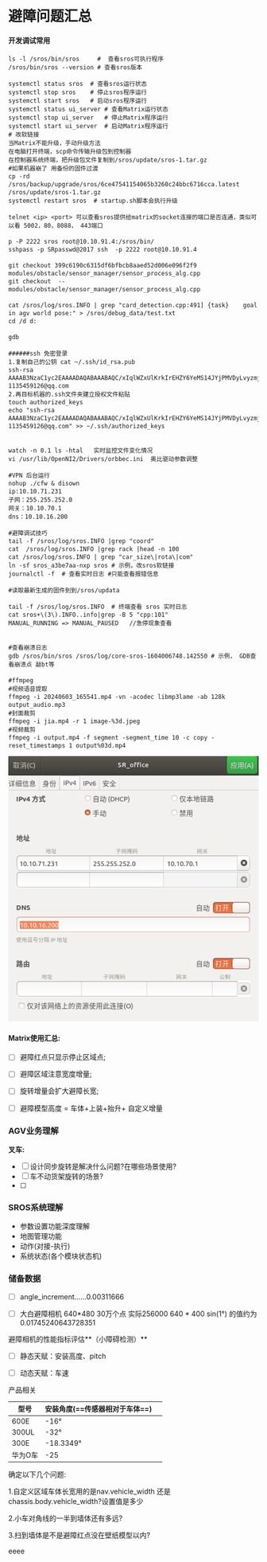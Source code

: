 

# 避障问题汇总

#### **开发调试常用**

```shell
ls -l /sros/bin/sros     #  查看sros可执行程序
/sros/bin/sros --version # 查看sros版本

systemctl status sros  # 查看sros运行状态
systemctl stop sros    # 停止sros程序运行
systemctl start sros   # 启动sros程序运行
systemctl status ui_server # 查看Matrix运行状态
systemctl stop ui_server   # 停止Matrix程序运行
systemctl start ui_server  # 启动Matrix程序运行
# 改软链接
当Matrix不能升级，手动升级方法
在电脑打开终端，scp命令传输升级包到控制器
在控制器系统终端，把升级包文件复制到/sros/update/sros-1.tar.gz
#如果机器崩了 用备份的固件过渡
cp -rd /sros/backup/upgrade/sros/6ce47541154065b3260c24bbc6716cca.latest  /sros/update/sros-1.tar.gz
systemctl restart sros  # startup.sh脚本会执行升级

telnet <ip> <port> 可以查看sros提供给matrix的socket连接的端口是否连通，类似可以看 5002，80，8088， 443端口

p -P 2222 sros root@10.10.91.4:/sros/bin/
sshpass -p SRpasswd@2017 ssh  -p 2222 root@10.10.91.4

git checkout 399c6190c6315df6bfbcb8aaed52d006e096f2f9 modules/obstacle/sensor_manager/sensor_process_alg.cpp
git checkout  -- modules/obstacle/sensor_manager/sensor_process_alg.cpp

cat /sros/log/sros.INFO | grep "card_detection.cpp:491] {task}    goal in agv world pose:" > /sros/debug_data/test.txt
cd /d d:   

gdb

######ssh 免密登录
1.复制自己的公钥 cat ~/.ssh/id_rsa.pub
ssh-rsa AAAAB3NzaC1yc2EAAAADAQABAAABAQC/xIqlWZxUlKrkIrEHZY6YeMS14JYjPMVDyLvyzmjQFt8HtTTbe0KcsTrkUSlyZt4e/GAgDiRfZBU2lTRvbbD/wSwoPUuooHJjWL7wQpBeVsLMG4QXEWrCRUV1aLo68nfyVFMieEtlUE2gWIu+xGZ7JHDGX6JZAAeVtNE87jzA3GtIN8V6Wu3hk13XYH81eF6XV+F250V8WOjUIRpiN2u0pqCBc5fKLFw+KYJvvi4X8dExEB8BrlrHOmB+7/OFx85yHppNYtYLQpX/oZFsHLF9RqcAE6SrtHlJ/6C9sB46nwzRPaoSm75qMKBFWqALwB+Oq9T6yMgbXMOpBnqaTDET 1135459126@qq.com
2.再目标机器的.ssh文件夹建立授权文件粘贴
touch authorized_keys
echo "ssh-rsa AAAAB3NzaC1yc2EAAAADAQABAAABAQC/xIqlWZxUlKrkIrEHZY6YeMS14JYjPMVDyLvyzmjQFt8HtTTbe0KcsTrkUSlyZt4e/GAgDiRfZBU2lTRvbbD/wSwoPUuooHJjWL7wQpBeVsLMG4QXEWrCRUV1aLo68nfyVFMieEtlUE2gWIu+xGZ7JHDGX6JZAAeVtNE87jzA3GtIN8V6Wu3hk13XYH81eF6XV+F250V8WOjUIRpiN2u0pqCBc5fKLFw+KYJvvi4X8dExEB8BrlrHOmB+7/OFx85yHppNYtYLQpX/oZFsHLF9RqcAE6SrtHlJ/6C9sB46nwzRPaoSm75qMKBFWqALwB+Oq9T6yMgbXMOpBnqaTDET 1135459126@qq.com" >> ~/.ssh/authorized_keys


watch -n 0.1 ls -htal   实时监控文件变化情况
vi /usr/lib/OpenNI2/Drivers/orbbec.ini  奥比驱动参数调整

#VPN 后台运行
nohup ./cfw & disown
ip:10.10.71.231
子网：255.255.252.0
网关：10.10.70.1
dns：10.10.16.200

#避障调试技巧
tail -f /sros/log/sros.INFO |grep "coord"
cat  /sros/log/sros.INFO |grep rack |head -n 100
cat /sros/log/sros.INFO | grep "car_size\|rota\|com"
ln -sf sros_a3be7aa-nxp sros # 示例，改sros软链接
journalctl -f  # 查看实时日志 #只能查看报错信息

#读取最新生成的固件到到/sros/updata

tail -f /sros/log/sros.INFO  # 终端查看 sros 实时日志
cat sros+\(3\).INFO..info|grep -B 5 "cpp:101"
MANUAL_RUNNING => MANUAL_PAUSED   //急停现象查看


#查看崩溃日志
gdb /sros/bin/sros /sros/log/core-sros-1604006748.142550 # 示例， GDB查看崩溃点 敲bt等

#ffmpeg
#视频语音提取
ffmpeg -i 20240603_165541.mp4 -vn -acodec libmp3lame -ab 128k output_audio.mp3
#封面裁剪
ffmpeg -i jia.mp4 -r 1 image-%3d.jpeg 
#视频裁剪
ffmpeg -i output.mp4 -f segment -segment_time 10 -c copy -reset_timestamps 1 output%03d.mp4
```

![image-20240331120552552](std_record/image-20240331120552552.png)

#### Matrix使用汇总:

- [ ] 避障红点只显示停止区域点;

- [ ] 避障区域注意宽度增量;

- [ ] 旋转增量会扩大避障长宽;

- [ ] 避障模型高度 =  车体+上装+抬升+ 自定义增量




### AGV业务理解

**叉车:**

- [ ] 设计同步旋转是解决什么问题?在哪些场景使用?
- [ ] 车不动货架旋转的场景?
- [ ] 



### SROS系统理解

- 参数设置功能深度理解
- 地图管理功能
- 动作(对接-执行)
- 系统状态(各个模块状态机)



### 储备数据

* [ ] angle\_increment......0.00311666

* [ ] 大白避障相机 640\*480 30万个点     实际256000   640 \* 400  sin(1°) 的值约为 0.01745240643728351

  

避障相机的性能指标评估\*\*（小障碍检测）\*\*

* [ ] 静态天赋：安装高度、pitch
* [ ] 动态天赋：车速



产品相关

| 型号    | 安装角度(**==传感器相对于车体==**) |      |
| ------- | ---------------------------------- | ---- |
| 600E    | -16°                               |      |
| 300UL   | -32°                               |      |
| 300E    | -18.3349°                          |      |
| 华为O车 | -25                                |      |





确定以下几个问题:

1.自定义区域车体长宽用的是nav.vehicle_width 还是chassis.body.vehicle_width?设置值是多少

2.小车对角线的一半到墙体还有多远?

3.扫到墙体是不是避障红点没在壁纸模型以内?


eeee






